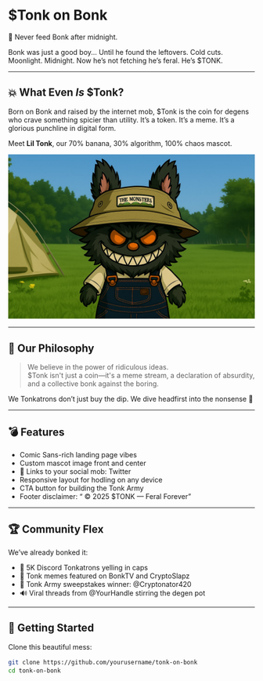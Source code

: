 #  $Tonk on Bonk

🥩 Never feed Bonk after midnight.

Bonk was just a good boy...
Until he found the leftovers.
Cold cuts. Moonlight. Midnight.
Now he’s not fetching 
he’s feral.
He’s $TONK.

---

## 💥 What Even *Is* $Tonk?

Born on Bonk and raised by the internet mob, $Tonk is the coin for degens who crave something spicier than utility. It’s a token. It’s a meme. It’s a glorious punchline in digital form.

Meet **Lil Tonk**, our 70% banana, 30% algorithm, 100% chaos mascot.

![Lil Tonk Mascot](tonk-image.jpg)

---

## 🧠 Our Philosophy

> We believe in the power of ridiculous ideas.  
> $Tonk isn't just a coin—it's a meme stream, a declaration of absurdity, and a collective bonk against the boring.

We Tonkatrons don’t just buy the dip. We dive headfirst into the nonsense 🍌

---

## 💣 Features

- Comic Sans-rich landing page vibes
- Custom mascot image front and center
- 🔗 Links to your social mob: Twitter
- Responsive layout for hodling on any device
- CTA button for building the Tonk Army
- Footer disclaimer: “  © 2025 $TONK — Feral Forever”

---

## 🏆 Community Flex

We’ve already bonked it:
- 🎉 5K Discord Tonkatrons yelling in caps
- 🐸 Tonk memes featured on BonkTV and CryptoSlapz
- 💸 Tonk Army sweepstakes winner: @Cryptonator420
- 🔊 Viral threads from @YourHandle stirring the degen pot

---

## 🚀 Getting Started

Clone this beautiful mess:
```bash
git clone https://github.com/yourusername/tonk-on-bonk
cd tonk-on-bonk
